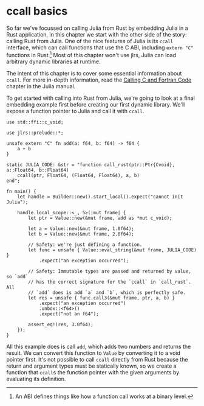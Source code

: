 # ccall basics

So far we've focussed on calling Julia from Rust by embedding Julia in a Rust application, in this chapter we start with the other side of the story: calling Rust from Julia. One of the nice features of Julia is its `ccall` interface, which can call functions that use the C ABI, including `extern "C"` functions in Rust.[^1] Most of this chapter won't use jlrs, Julia can load arbitrary dynamic libraries at runtime.

The intent of this chapter is to cover some essential information about `ccall`. For more in-depth information, read the [Calling C and Fortran Code] chapter in the Julia manual.

To get started with calling into Rust from Julia, we're going to look at a final embedding example first before creating our first dynamic library. We'll expose a function pointer to Julia and call it with `ccall`.

```rust,ignore
use std::ffi::c_void;

use jlrs::prelude::*;

unsafe extern "C" fn add(a: f64, b: f64) -> f64 {
    a + b
}

static JULIA_CODE: &str = "function call_rust(ptr::Ptr{Cvoid}, a::Float64, b::Float64)
    ccall(ptr, Float64, (Float64, Float64), a, b)
end";

fn main() {
    let handle = Builder::new().start_local().expect("cannot init Julia");

    handle.local_scope::<_, 5>(|mut frame| {
        let ptr = Value::new(&mut frame, add as *mut c_void);

        let a = Value::new(&mut frame, 1.0f64);
        let b = Value::new(&mut frame, 2.0f64);

        // Safety: we're just defining a function.
        let func = unsafe { Value::eval_string(&mut frame, JULIA_CODE) }
            .expect("an exception occurred");

        // Safety: Immutable types are passed and returned by value, so `add`
        // has the correct signature for the `ccall` in `call_rust`. All
        // `add` does is add `a` and `b`, which is perfectly safe.
        let res = unsafe { func.call3(&mut frame, ptr, a, b) }
            .expect("an exception occurred")
            .unbox::<f64>()
            .expect("not an f64");

        assert_eq!(res, 3.0f64);
    });
}
```

All this example does is call `add`, which adds two numbers and returns the result. We can convert this function to `Value` by converting it to a void pointer first. It's not possible to call `ccall` directly from Rust because the return and argument types must be statically known, so we create a function that `ccall`s the function pointer with the given arguments by evaluating its definition.

[^1]: An ABI defines things like how a function call works at a binary level.

[Calling C and Fortran Code]: https://docs.julialang.org/en/v1/manual/calling-c-and-fortran-code/
